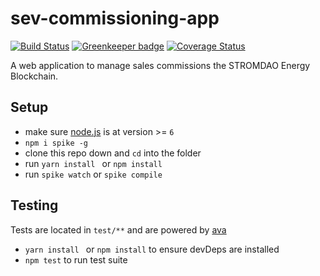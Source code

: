 # sev-commissioning-app

[![Build Status](https://travis-ci.org/smuemd/sev-commissioning-app.svg?branch=master)](https://travis-ci.org/smuemd/sev-commissioning-app) [![Greenkeeper badge](https://badges.greenkeeper.io/smuemd/sales-partner-app.svg)](https://greenkeeper.io/) [![Coverage Status](https://coveralls.io/repos/github/smuemd/sales-partner-app/badge.svg)](https://coveralls.io/github/smuemd/sales-partner-app)

A web application to manage sales commissions the STROMDAO Energy Blockchain.

## Setup

- make sure [node.js](http://nodejs.org) is at version >= `6`
- `npm i spike -g`
- clone this repo down and `cd` into the folder
- run `yarn install ` or `npm install`
- run `spike watch` or `spike compile`

## Testing
Tests are located in `test/**` and are powered by [ava](https://github.com/sindresorhus/ava)
- `yarn install ` or `npm install` to ensure devDeps are installed
- `npm test` to run test suite
